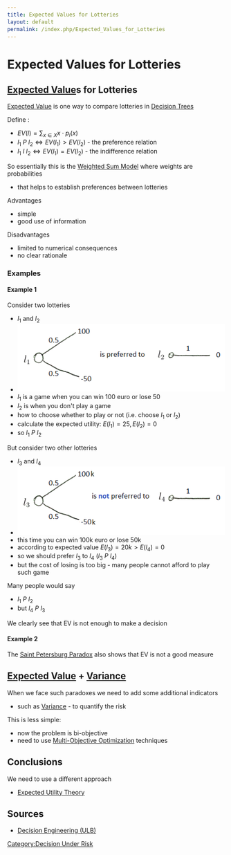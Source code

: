 ```yaml
---
title: Expected Values for Lotteries
layout: default
permalink: /index.php/Expected_Values_for_Lotteries
---
```


# Expected Values for Lotteries

## [Expected Value](Expected_Value)s for Lotteries
[Expected Value](Expected_Value) is one way to compare lotteries in [Decision Trees](Decision_Tree_(Decision_Theory))

Define :
- $EV(l) = \sum_{x \in X} x \cdot p_l(x)$
- $l_1 \ P \ l_2 \iff EV(l_1) > EV(l_2)$ - the preference relation 
- $l_1 \ I \ l_2 \iff EV(l_1) = EV(l_2)$ - the indifference relation

So essentially this is the [Weighted Sum Model](Weighted_Sum_Model) where weights are probabilities 
- that helps to establish preferences between lotteries 


Advantages 
- simple 
- good use of information

Disadvantages
- limited to numerical consequences 
- no clear rationale 


### Examples
#### Example 1
Consider two lotteries 
- $l_1$ and $l_2$
- <img src="https://raw.githubusercontent.com/alexeygrigorev/wiki-figures/master/ulb/de/ru/lotteries-ev-preferences-1.png" alt="Image">
- $l_1$ is a game when you can win 100 euro or lose 50
- $l_2$ is when you don't play a game
- how to choose whether to play or not (i.e. choose $l_1$ or $l_2$)
- calculate the expected utility: $E(l_1) = 25, E(l_2) = 0$
- so $l_1 \ P \ l_2$

But consider two other lotteries 
- $l_3$ and $l_4$
- <img src="https://raw.githubusercontent.com/alexeygrigorev/wiki-figures/master/ulb/de/ru/lotteries-ev-preferences-2.png" alt="Image">
- this time you can win 100k euro or lose 50k
- according to expected value $E(l_3) = 20k > E(l_4) = 0$
- so we should prefer $l_3$ to $l_4$ ($l_3 \ P \ l_4$)
- but the cost of losing is too big - many people cannot afford to play such game

Many people would say
- $l_1 \ P \ l_2$
- but $l_4 \ P \ l_3$

We clearly see that EV is not enough to make a decision


#### Example 2
The [Saint Petersburg Paradox](Saint_Petersburg_Paradox) also shows that EV is not a good measure 



## [Expected Value](Expected_Value) + [Variance](Variance)
When we face such paradoxes we need to add some additional indicators 
- such as [Variance](Variance) - to quantify the risk


This is less simple: 
- now the problem is bi-objective 
- need to use [Multi-Objective Optimization](Multi-Objective_Optimization) techniques


## Conclusions
We need to use a different approach
- [Expected Utility Theory](Expected_Utility_Theory)


## Sources
- [Decision Engineering (ULB)](Decision_Engineering_(ULB))

[Category:Decision Under Risk](Category_Decision_Under_Risk)